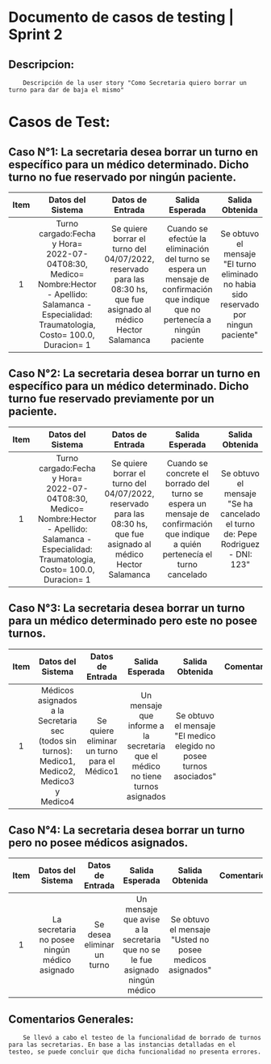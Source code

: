 # Documento de casos de testing | Sprint 2

## Descripcion:
        Descripción de la user story "Como Secretaria quiero borrar un turno para dar de baja el mismo"

# Casos de Test:

## Caso N°1: La secretaria desea borrar un turno en específico para un médico determinado. Dicho turno no fue reservado por ningún paciente.

| Item  |  Datos del Sistema | Datos de Entrada  |  Salida Esperada | Salida Obtenida | Comentario(Opcional) |
|:-:|:-:|:-:|:-:|:-:|:-:|
|1|Turno cargado:Fecha y Hora= 2022-07-04T08:30, Medico= Nombre:Hector - Apellido: Salamanca - Especialidad: Traumatologia, Costo= 100.0, Duracion= 1|Se quiere borrar el turno del 04/07/2022, reservado para las 08:30 hs, que fue asignado al médico Hector Salamanca|Cuando se efectúe la eliminación del turno se espera un mensaje de confirmación que indique que no pertenecía a ningún paciente|Se obtuvo el mensaje "El turno eliminado no habia sido reservado por ningun paciente"

## Caso N°2: La secretaria desea borrar un turno en específico para un médico determinado. Dicho turno fue reservado previamente por un paciente.
| Item  |  Datos del Sistema | Datos de Entrada  |  Salida Esperada | Salida Obtenida | Comentario(Opcional) |
|:-:|:-:|:-:|:-:|:-:|:-:|
|1|Turno cargado:Fecha y Hora= 2022-07-04T08:30, Medico= Nombre:Hector - Apellido: Salamanca - Especialidad: Traumatologia, Costo= 100.0, Duracion= 1|Se quiere borrar el turno del 04/07/2022, reservado para las 08:30 hs, que fue asignado al médico Hector Salamanca|Cuando se concrete el borrado del turno se espera un mensaje de confirmación que indique a quién pertenecía el turno cancelado|Se obtuvo el mensaje "Se ha cancelado el turno de: Pepe Rodriguez - DNI: 123"|Para poder testear este caso se hardcodeó el turno (ya que la secretaria no puede asignarle el turno al paciente)

## Caso N°3: La secretaria desea borrar un turno para un médico determinado pero este no posee turnos.
| Item  |  Datos del Sistema | Datos de Entrada  |  Salida Esperada | Salida Obtenida | Comentario(Opcional) |
|:-:|:-:|:-:|:-:|:-:|:-:|
|1|Médicos asignados a la Secretaria sec (todos sin turnos): Medico1, Medico2, Medico3 y Medico4|Se quiere eliminar un turno para el Médico1|Un mensaje que informe a la secretaria que el médico no tiene turnos asignados|Se obtuvo el mensaje "El medico elegido no posee turnos asociados"

## Caso N°4: La secretaria desea borrar un turno pero no posee médicos asignados.
| Item  |  Datos del Sistema | Datos de Entrada  |  Salida Esperada | Salida Obtenida | Comentario(Opcional) |
|:-:|:-:|:-:|:-:|:-:|:-:|
|1|La secretaria no posee ningún médico asignado|Se desea eliminar un turno|Un mensaje que avise a la secretaria que no se le fue asignado ningún médico|Se obtuvo el mensaje "Usted no posee medicos asignados"

## Comentarios Generales:
        Se llevó a cabo el testeo de la funcionalidad de borrado de turnos para las secretarias. En base a las instancias detalladas en el testeo, se puede concluir que dicha funcionalidad no presenta errores.